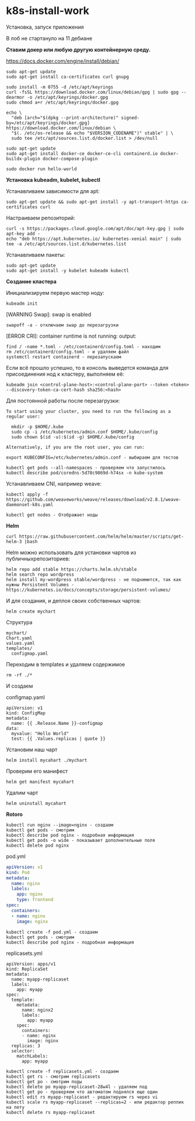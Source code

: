 # k8s-install-work
Установка, запуск приложения

В лоб не стартануло на 11 дебиане

**Ставим докер или любую другую контейнерную среду.**

https://docs.docker.com/engine/install/debian/
```
sudo apt-get update
sudo apt-get install ca-certificates curl gnupg
```
```
sudo install -m 0755 -d /etc/apt/keyrings
curl -fsSL https://download.docker.com/linux/debian/gpg | sudo gpg --dearmor -o /etc/apt/keyrings/docker.gpg
sudo chmod a+r /etc/apt/keyrings/docker.gpg
```
```
echo \
  "deb [arch="$(dpkg --print-architecture)" signed-by=/etc/apt/keyrings/docker.gpg] https://download.docker.com/linux/debian \
  "$(. /etc/os-release && echo "$VERSION_CODENAME")" stable" | \
  sudo tee /etc/apt/sources.list.d/docker.list > /dev/null
```
```
sudo apt-get update
sudo apt-get install docker-ce docker-ce-cli containerd.io docker-buildx-plugin docker-compose-plugin
```
```
sudo docker run hello-world
```

**Установка kubeadm, kubelet, kubectl**

Устанавливаем зависимости для apt:
```
sudo apt-get update && sudo apt-get install -y apt-transport-https ca-certificates curl
```
Настраиваем репозиторий:
```
curl -s https://packages.cloud.google.com/apt/doc/apt-key.gpg | sudo apt-key add -
echo "deb https://apt.kubernetes.io/ kubernetes-xenial main" | sudo tee -a /etc/apt/sources.list.d/kubernetes.list
```
Устанавливаем пакеты:
```
sudo apt-get update
sudo apt-get install -y kubelet kubeadm kubectl
```
**Создание кластера**

Инициализируем первую мастер ноду:
```
kubeadm init
```
[WARNING Swap]: swap is enabled
```
swapoff -a - отключаем swap до перезагрузки
```
[ERROR CRI]: container runtime is not running: output:
```
find / -name *.toml - /etc/containerd/config.toml - находим
rm /etc/containerd/config.toml - и удаляем файл
systemctl restart containerd - перезапускаем
```
Если всё прошло успешно, то в консоль выведется команда для присоединения нод к кластеру, выполняем её:
```
kubeadm join <control-plane-host>:<control-plane-port> --token <token> --discovery-token-ca-cert-hash sha256:<hash>
```
Для постоянной работы после перезагрузки:
```
To start using your cluster, you need to run the following as a regular user:

  mkdir -p $HOME/.kube
  sudo cp -i /etc/kubernetes/admin.conf $HOME/.kube/config
  sudo chown $(id -u):$(id -g) $HOME/.kube/config

Alternatively, if you are the root user, you can run:

export KUBECONFIG=/etc/kubernetes/admin.conf - выбираем для тестов

kubectl get pods --all-namespaces - проверяем что запустилось
kubectl describe pod/coredns-5d78c9869d-h74sx -n kube-system
```
Устанавливаем CNI, например weave:
```
kubectl apply -f https://github.com/weaveworks/weave/releases/download/v2.8.1/weave-daemonset-k8s.yaml
```
```
kubectl get nodes - Отображает ноды
```
**Helm**
```
curl https://raw.githubusercontent.com/helm/helm/master/scripts/get-helm-3 |bash
```
Helm можно использовать для установки чартов из публичныхрепозиториев:
```
helm repo add stable https://charts.helm.sh/stable
helm search repo wordpress
helm install my-wordpress stable/wordpress - не поднимится, так как нужны Persistent Volumes - https://kubernetes.io/docs/concepts/storage/persistent-volumes/
```
И для создания, и деплоя своих собственных чартов:
```
helm create mychart
```
Структура
```
mychart/
Chart.yaml
values.yaml
templates/
  configmap.yaml
```
Переходим в templates и удаляем содержимое
```
rm -rf ./*
```
И создаем

configmap.yaml
```
apiVersion: v1
kind: ConfigMap
metadata:
  name: {{ .Release.Name }}-configmap
data:
  myvalue: "Hello World"
  test: {{ .Values.replicas | quote }}
```
Установим наш чарт
```
helm install mycahart ./mychart
```
Проверим его манифест
```
helm get manifest mycahart
```
Удалим чарт
```
helm uninstall mycahart
```



**Rotoro**
```
kubectl run nginx --image=nginx - создаем
kubectl get pods - смотрим
kubectl describe pod nginx - подробная информация
kubectl get pods -o wide - показывает дополнительные поля
kubectl delete pod nginx
```
pod.yml
```yml
apiVersion: v1
kind: Pod
metadata:
  name: nginx
  labels:
    app: nginx
    type: frontend
spec:
  containers:
  - name: nginx
    image: nginx
```
```
kubectl create -f pod.yml - создаем
kubectl get pods - смотрим
kubectl describe pod nginx - подробная информация
```
replicasets.yml
```
apiVersion: apps/v1
kind: ReplicaSet
metadata:
  name: myapp-replicaset
  labels:
    app: myapp
spec:
  template:
    metadata:
      name: nginx2
      labels:
        app: myapp
    spec:
      containers:
      - name: nginx
        image: nginx
  replicas: 3
  selector:
    matchLabels:
      app: myapp
```
```
kubectl create -f replicasets.yml - создаем
kubectl get rs - смотрим replicasets
kubectl get po - смотрим поды
kubectl delete po myapp-replicaset-28w4l - удаляем под
kubectl get po - проверяем что автоматом поднялся еще один
kubectl edit rs myapp-replicaset - редактируем rs через vi
kubectl scale rs myapp-replicaset --replicas=2 - или редактор реплик на лету
kubectl delete rs myapp-replicaset
```
